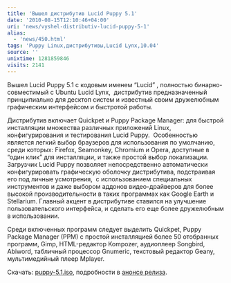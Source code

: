 ```yaml
---
title: 'Вышел дистрибутив Lucid Puppy 5.1'
date: '2010-08-15T12:10:46+04:00'
uri: 'news/vyshel-distributiv-lucid-puppy-5-1'
alias: 
  - 'news/450.html'
tags: 'Puppy Linux,дистрибутивы,Lucid Lynx,10.04'
source: ''
unixtime: 1281859846
visits: 2141
---
```

Вышел Lucid Puppy 5.1 с кодовым именем “Lucid” , полностью бинарно-совместимый с Ubuntu Lucid Lynx,  дистрибутив предназначенный принципиально для десктоп систем и известный своим дружелюбным графическим интерфейсом и быстротой работы.

Дистрибутив включает Quickpet и Puppy Package Manager: для быстрой инсталляции множества различных приложений Linux, конфигурирования и тестирования Lucid Puppy.  Особенностью является легкий выбор браузеров для использования по умолчанию, среди которых: Firefox, Seamonkey, Chromium и Opera, доступные в “один клик” для инсталляции, и также простой выбор локализации. Загрузчик Lucid Puppy позволяет непосредственно автоматически конфигурировать графическую оболочку дистрибутива, подстраивая его под личные усмотрения,  с использованием специальных инструментов и даже выбором аддонов видео-драйверов для более высокой производительности в таких программах как Google Earth и Stellarium. Главный акцент в дистрибутиве ставился на улучшение пользовательского интерфейса, и сделать его еще более дружелюбным в использовании.

Среди включенных программ следует выделить Quickpet, Puppy Package Manager (PPM) с простой инсталляцией более 50 отобранных программ, Gimp, HTML-редактор Kompozer, аудиоплеер Songbird, Abiword, табличный процессор Gnumeric, текстовый редактор Geany, мультимедийный плеер Mplayer. 

Скачать: [puppy-5.1.iso](http://distro.ibiblio.org/pub/linux/distributions/puppylinux/puppy-5.1/lupu-510.iso), подробности в [анонсе релиза](http://distro.ibiblio.org/pub/linux/distributions/puppylinux/puppy-5.1/release-Lucid-510.htm "Lucid Puppy 5.1").
